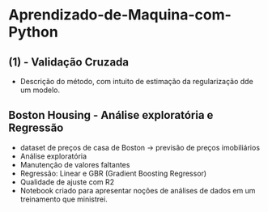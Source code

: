 # Aprendizado-de-Maquina-com-Python

## (1) - Validação Cruzada 
- Descrição do método, com intuito de estimação da regularização dde um modelo.

## Boston Housing - Análise exploratória e Regressão
- dataset de preços de casa de Boston -> previsão de preços imobiliários
- Análise exploratória
- Manutenção de valores faltantes
- Regressão: Linear e GBR (Gradient Boosting Regressor)
- Qualidade de ajuste com R2
- Notebook criado para apresentar noções de análises de dados em um treinamento que ministrei.



